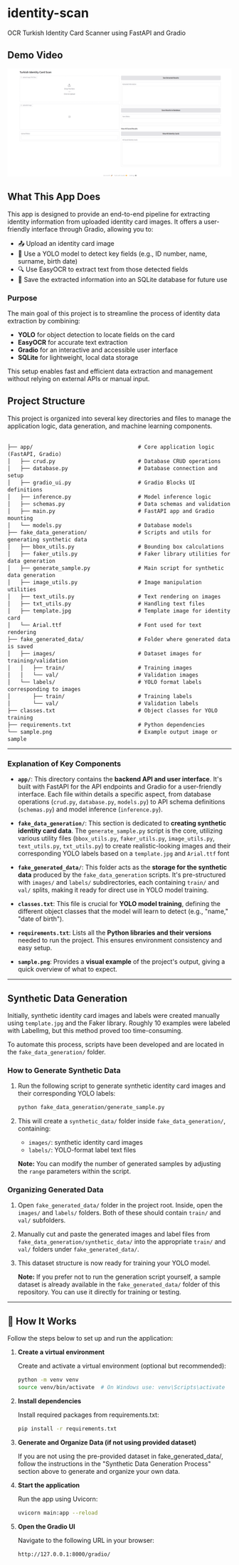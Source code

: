 # identity-scan
 OCR Turkish Identity Card Scanner using FastAPI and Gradio

 
## Demo Video

[![Custom Video Thumbnail](videos-images/cover_photo.png)](https://youtu.be/3zZTFchu9Ic)

## What This App Does

This app is designed to provide an end-to-end pipeline for extracting identity information from uploaded identity card images. It offers a user-friendly interface through Gradio, allowing you to:

- 📤 Upload an identity card image
- 🧠 Use a YOLO model to detect key fields (e.g., ID number, name, surname, birth date)
- 🔍 Use EasyOCR to extract text from those detected fields
- 💾 Save the extracted information into an SQLite database for future use

### Purpose

The main goal of this project is to streamline the process of identity data extraction by combining:

- **YOLO** for object detection to locate fields on the card
- **EasyOCR** for accurate text extraction
- **Gradio** for an interactive and accessible user interface
- **SQLite** for lightweight, local data storage

This setup enables fast and efficient data extraction and management without relying on external APIs or manual input.


## Project Structure

This project is organized into several key directories and files to manage the application logic, data generation, and machine learning components.
```plaintext

├── app/                                 # Core application logic (FastAPI, Gradio)
│   ├── crud.py                          # Database CRUD operations
│   ├── database.py                      # Database connection and setup
│   ├── gradio_ui.py                     # Gradio Blocks UI definitions
│   ├── inference.py                     # Model inference logic
│   ├── schemas.py                       # Data schemas and validation
│   ├── main.py                          # FastAPI app and Gradio mounting
│   └── models.py                        # Database models
├── fake_data_generation/                # Scripts and utils for generating synthetic data
│   ├── bbox_utils.py                    # Bounding box calculations
│   ├── faker_utils.py                   # Faker library utilities for data generation
│   ├── generate_sample.py               # Main script for synthetic data generation
│   ├── image_utils.py                   # Image manipulation utilities
│   ├── text_utils.py                    # Text rendering on images
│   ├── txt_utils.py                     # Handling text files
│   ├── template.jpg                     # Template image for identity card
│   └── Arial.ttf                        # Font used for text rendering
├── fake_generated_data/                 # Folder where generated data is saved
│   ├── images/                          # Dataset images for training/validation
│   │   ├── train/                       # Training images
│   │   └── val/                         # Validation images
│   └── labels/                          # YOLO format labels corresponding to images
│       ├── train/                       # Training labels
│       └── val/                         # Validation labels
├── classes.txt                          # Object classes for YOLO training
├── requirements.txt                     # Python dependencies
└── sample.png                           # Example output image or sample
```
---

### Explanation of Key Components

* **`app/`**: This directory contains the **backend API and user interface**. It's built with FastAPI for the API endpoints and Gradio for a user-friendly interface. Each file within details a specific aspect, from database operations (`crud.py`, `database.py`, `models.py`) to API schema definitions (`schemas.py`) and model inference (`inference.py`).
  
* **`fake_data_generation/`**: This section is dedicated to **creating synthetic identity card data**. The `generate_sample.py` script is the core, utilizing various utility files (`bbox_utils.py`, `faker_utils.py`, `image_utils.py`, `text_utils.py`, `txt_utils.py`) to create realistic-looking images and their corresponding YOLO labels based on a `template.jpg` and `Arial.ttf` font
  
* **`fake_generated_data/`**: This folder acts as the **storage for the synthetic data** produced by the `fake_data_generation` scripts. It's pre-structured with `images/` and `labels/` subdirectories, each containing `train/` and `val/` splits, making it ready for direct use in YOLO model training.
  
* **`classes.txt`**: This file is crucial for **YOLO model training**, defining the different object classes that the model will learn to detect (e.g., "name," "date of birth").
  
* **`requirements.txt`**: Lists all the **Python libraries and their versions** needed to run the project. This ensures environment consistency and easy setup.
  
* **`sample.png`**: Provides a **visual example** of the project's output, giving a quick overview of what to expect.
---

## Synthetic Data Generation

Initially, synthetic identity card images and labels were created manually using `template.jpg` and the Faker library. Roughly 10 examples were labeled with LabelImg, but this method proved too time-consuming.

To automate this process, scripts have been developed and are located in the `fake_data_generation/` folder.


### How to Generate Synthetic Data

1. Run the following script to generate synthetic identity card images and their corresponding YOLO labels:

    ```bash
    python fake_data_generation/generate_sample.py
    ```
2.  This will create a `synthetic_data/` folder inside `fake_data_generation/`, containing:

    * `images/`: synthetic identity card images
    * `labels/`: YOLO-format label text files
    
    **Note:** You can modify the number of generated samples by adjusting the `range` parameters within the script.


### Organizing Generated Data

1.  Open `fake_generated_data/` folder in the project root. Inside, open the `images/` and `labels/` folders. Both of these should contain `train/` and `val/` subfolders.
2.   Manually cut and paste the generated images and label files from `fake_data_generation/synthetic_data/` into the appropriate `train/` and `val/` folders under `fake_generated_data/`.
3. This dataset structure is now ready for training your YOLO model.


    **Note:**  If you prefer not to run the generation script yourself, a sample dataset is already available in the `fake_generated_data/` folder of this repository. You can use it directly for training or  testing.

---

## 🚀 How It Works

Follow the steps below to set up and run the application:

1. **Create a virtual environment**  

   Create and activate a virtual environment (optional but recommended):

   ```bash
   python -m venv venv
   source venv/bin/activate  # On Windows use: venv\Scripts\activate

2. **Install dependencies**

   Install required packages from requirements.txt:
   
   ```bash
   pip install -r requirements.txt
   ```
3. **Generate and Organize Data (if not using provided dataset)**

   If you are not using the pre-provided dataset in fake_generated_data/, follow the instructions in the "Synthetic Data Generation Process" section above to generate and organize your own data.

4. **Start the application**

   Run the app using Uvicorn:
    
    ```bash
    uvicorn main:app --reload
    ```
5. **Open the Gradio UI**

   Navigate to the following URL in your browser:

    ```bash
    http://127.0.0.1:8000/gradio/
    ```
